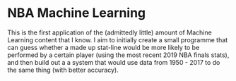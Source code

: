 # NBA Machine Learning
This is the first application of the (admittedly little) amount of Machine Learning content that I know. I aim to initially create a small programme that can guess whether a made up stat-line would be more likely to be performed by a certain player (using the most recent 2019 NBA finals stats), and then build out a a system that would use data from 1950 - 2017 to do the same thing (with better accuracy).
